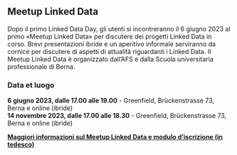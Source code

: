 ## Meetup Linked Data

Dopo il primo Linked Data Day, gli utenti si incontreranno il 6 giugno 2023 al primo «Meetup Linked Data» per discutere dei progetti Linked Data in corso. Brevi presentazioni ibride e un aperitivo informale serviranno da cornice per discutere di aspetti di attualità riguardanti i Linked Data. Il Meetup Linked Data è organizzato dall’AFS e dalla Scuola universitaria professionale di Berna.

### Data et luogo

**6 giugno 2023, dalle 17.00 alle 19.00** - Greenfield, Brückenstrasse 73, Berna e online (ibride)   
**14 novembre 2023, dalle 17.00 alle 18.30** - Greenfield, Brückenstrasse 73, Berna e online (ibride) 

**[Maggiori informazioni sul Meetup Linked Data e modulo d’iscrizione (in tedesco) ](https://www.bfh.ch/wirtschaft/de/aktuell/fachveranstaltungen/linked-data-meetup-1-23/)**
